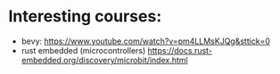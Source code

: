 # Interesting courses:

* bevy: https://www.youtube.com/watch?v=pm4LLMsKJQg&sttick=0
* rust embedded (microcontrollers) https://docs.rust-embedded.org/discovery/microbit/index.html
